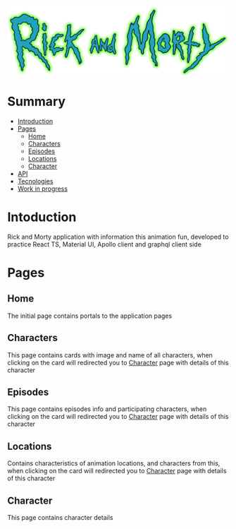 ![Rick and Morty logo](./src/images/Daco_4305710.png)

# Summary
- [Introduction](#introduction)
- [Pages](#pages)
  - [Home](#home)
  - [Characters](#characters)
  - [Episodes](#episodes)
  - [Locations](#locations)
  - [Character](#character)
- [API](#API)
- [Tecnologies](#tecnologies)
- [Work in progress](#work-in-progress)

# Intoduction

Rick and Morty application with information this animation fun, developed to practice React TS, Material UI, Apollo client and graphql client side

# Pages

## Home

The initial page contains portals to the application pages

## Characters 

This page contains cards with image and name of all characters, when clicking on the card will redirected you to [Character](#character) page with details of this character

## Episodes

This page contains episodes info and participating characters, when clicking on the card will redirected you to [Character](#character) page with details of this character

## Locations 

Contains characteristics of animation locations, and characters from this, when clicking on the card will redirected you to [Character](#character) page with details of this character

## Character

This page contains character details


